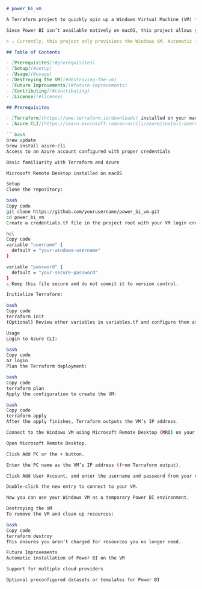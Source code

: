 ```markdown
# power_bi_vm

A Terraform project to quickly spin up a Windows Virtual Machine (VM) for using Power BI.  

Since Power BI isn’t available natively on macOS, this project allows you to provision a Windows VM, use Power BI, and then destroy the VM when you’re done—making your workflow fast and temporary.  

> ⚠️ Currently, this project only provisions the Windows VM. Automatic installation of Power BI is planned for future updates.

## Table of Contents

- [Prerequisites](#prerequisites)
- [Setup](#setup)
- [Usage](#usage)
- [Destroying the VM](#destroying-the-vm)
- [Future Improvements](#future-improvements)
- [Contributing](#contributing)
- [License](#license)

## Prerequisites

- [Terraform](https://www.terraform.io/downloads) installed on your machine
- [Azure CLI](https://learn.microsoft.com/en-us/cli/azure/install-azure-cli) installed (on macOS, you can use Homebrew):

```bash
brew update
brew install azure-cli
Access to an Azure account configured with proper credentials

Basic familiarity with Terraform and Azure

Microsoft Remote Desktop installed on macOS

Setup
Clone the repository:

bash
Copy code
git clone https://github.com/yourusername/power_bi_vm.git
cd power_bi_vm
Create a credentials.tf file in the project root with your VM login credentials:

hcl
Copy code
variable "username" {
  default = "your-windows-username"
}

variable "password" {
  default = "your-secure-password"
}
⚠️ Keep this file secure and do not commit it to version control.

Initialize Terraform:

bash
Copy code
terraform init
(Optional) Review other variables in variables.tf and configure them as needed.

Usage
Login to Azure CLI:

bash
Copy code
az login
Plan the Terraform deployment:

bash
Copy code
terraform plan
Apply the configuration to create the VM:

bash
Copy code
terraform apply
After the apply finishes, Terraform outputs the VM’s IP address.

Connect to the Windows VM using Microsoft Remote Desktop (MRD) on your Mac:

Open Microsoft Remote Desktop.

Click Add PC or the + button.

Enter the PC name as the VM’s IP address (from Terraform output).

Click Add User Account, and enter the username and password from your credentials.tf file.

Double-click the new entry to connect to your VM.

Now you can use your Windows VM as a temporary Power BI environment.

Destroying the VM
To remove the VM and clean up resources:

bash
Copy code
terraform destroy
This ensures you aren’t charged for resources you no longer need.

Future Improvements
Automatic installation of Power BI on the VM

Support for multiple cloud providers

Optional preconfigured datasets or templates for Power BI
